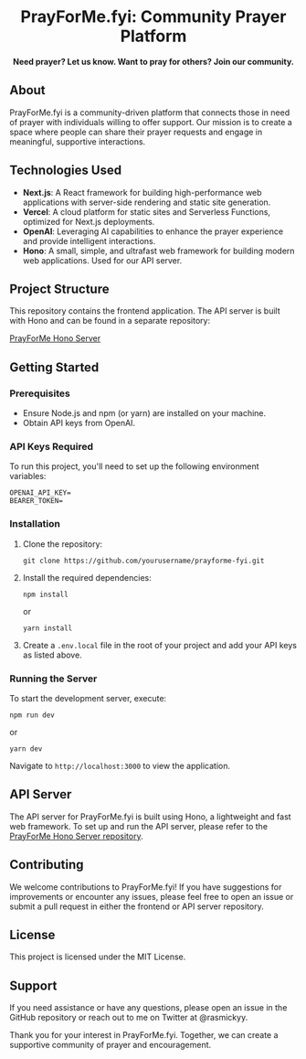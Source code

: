 <h1 align="center">PrayForMe.fyi: Community Prayer Platform</h1>

<div align="center">
    <strong>Need prayer? Let us know. Want to pray for others? Join our community.</strong>
</div>

## About

PrayForMe.fyi is a community-driven platform that connects those in need of prayer with individuals willing to offer support. Our mission is to create a space where people can share their prayer requests and engage in meaningful, supportive interactions.

## Technologies Used

- **Next.js**: A React framework for building high-performance web applications with server-side rendering and static site generation.
- **Vercel**: A cloud platform for static sites and Serverless Functions, optimized for Next.js deployments.
- **OpenAI**: Leveraging AI capabilities to enhance the prayer experience and provide intelligent interactions.
- **Hono**: A small, simple, and ultrafast web framework for building modern web applications. Used for our API server.

## Project Structure

This repository contains the frontend application. The API server is built with Hono and can be found in a separate repository:

[PrayForMe Hono Server](https://github.com/michaelshimeles/prayforme-hono-server)

## Getting Started

### Prerequisites

- Ensure Node.js and npm (or yarn) are installed on your machine.
- Obtain API keys from OpenAI.

### API Keys Required

To run this project, you'll need to set up the following environment variables:

```
OPENAI_API_KEY=
BEARER_TOKEN=
```

### Installation

1. Clone the repository:
    ```
    git clone https://github.com/yourusername/prayforme-fyi.git
    ```
2. Install the required dependencies:
    ```
    npm install
    ```
    or
    ```
    yarn install
    ```
3. Create a `.env.local` file in the root of your project and add your API keys as listed above.

### Running the Server

To start the development server, execute:
```
npm run dev
```
or
```
yarn dev
```

Navigate to `http://localhost:3000` to view the application.

## API Server

The API server for PrayForMe.fyi is built using Hono, a lightweight and fast web framework. To set up and run the API server, please refer to the [PrayForMe Hono Server repository](https://github.com/michaelshimeles/prayforme-hono-server).

## Contributing

We welcome contributions to PrayForMe.fyi! If you have suggestions for improvements or encounter any issues, please feel free to open an issue or submit a pull request in either the frontend or API server repository.

## License

This project is licensed under the MIT License.

## Support

If you need assistance or have any questions, please open an issue in the GitHub repository or reach out to me on Twitter at @rasmickyy.

Thank you for your interest in PrayForMe.fyi. Together, we can create a supportive community of prayer and encouragement.
